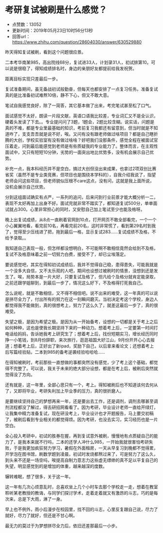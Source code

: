 # 考研复试被刷是什么感觉？
- 点赞数：13052
- 更新时间：2019年05月23日10时56分13秒
- 回答url：https://www.zhihu.com/question/28604030/answer/630529880
<body>
 <p data-pid="J9jOBUK7">昨天得知复试被刷，看到这个问题很应景。</p>
 <p data-pid="n99VbmpX">二本考华南某985，高出院线68分，复试进33人，计划录31人，初试排第10。可以说是很稳了，得知成绩排名时，身边的亲朋好友都提前给我发祝贺。</p>
 <p data-pid="gi93hQsW">距离目标实现只差最后一步。</p>
 <p data-pid="Xe7-u8Tr">复试准备期间，虽无备战初试般勤奋，但每天也都安排了一点复习任务。准备复试真的是比准备初试难熬10倍，静不下心，但又不敢大意。</p>
 <p data-pid="WeNvNuPi">笔试自我感觉良好，除了一简答，其它基本做了出来，考完笔试甚至松了口气。</p>
 <p data-pid="kKljrHr7">面试感觉不太好，朗读一片段文献，英语口语我比较差，专业词汇又不是全认识，硬着头发读了下去。。专业提问问了3题，1题会，2题比较含糊。说实话，问题是真的不难，都是专业里最基础的知识，考前复习我都还有留意到，但当时就是不知道咋了，支支吾吾就是说不好，唉。又问有没有跟老师做过啥项目？都是自己瞎折腾的大创，学校实验室有没有做过啥啥？好吧我们没那条件，感觉全程在被面试官压着走，问到最后能感觉到老师是有些质疑我的专业能力了。整体而言，在主观性面试中，又只有短短10分钟，劣势的一面突出地比优势多，没有机会展示自己优势。</p>
 <p data-pid="BWTv3qd6">补充一点，我本科经历并不是空白，搞过大创但没出来成果，也拿过2项双创比赛省奖（虽然不是专业类竞赛，但项目也是围绕本学科的），自我介绍我说了，指望老师会问这些项目，但老师貌似压根不care这点，没有问，这就是我上面所说，没机会展示自己优势。</p>
 <p data-pid="wDS11Tw_">分到这组面试确实有点严，一系列的追问，后来问到行业前景才能大概分析一二，表现不太好再加上出身不好。面试完就非常不踏实了，都知道复试500分，单单面试就占300。心里非常担心的同时，又安慰自己加上笔试至少也能及格呀。</p>
 <p data-pid="IpMevjX7">晚上出复试成绩，从8点一直刷着官网到10点，打开网页不敢全部看完，一个一个小心翼翼地看，看完前10名，再看完前20名，这时非常慌了，看到第29名时到我了，觉得至少压线进了把，拖到最后一格，显示复试283……复试成绩不及格，不给予录取。。</p>
 <p data-pid="eVSVWvT9">我知道自己表现一般，但怎样都没想明白，不可能啊不敢相信竟然会给到不及格，复试不及格意味着之前一切努力白费，接受不了，却已尘埃落定。</p>
 <p data-pid="Ov6RpWX8">要说感觉吧，其实在得知初试成绩后，我并不觉得自己稳，患得患失，可能我就是一个没多大自信，又不太乐观的人吧，期间也设想过被刷时的情景，没想到还是发生了。唉，局势本是一片大好，只要复试及格了，但凡给个及格分就肯定能录取，之前还跟学姐聊到，到最后一步了，情况这么好下，不及格得打死我自己。</p>
 <p data-pid="J6---zuy">怎么说呢，就是不敢相信，又不得不相信吧。说不出来的难受，这一年真的可以说是拼尽全力了，付出所有的努力在这一刻瞬间磨灭。当初决定考这个学校，身边人都觉得我不能做到，真的很想考上，努力了这么久了，就差这最后一步了，真的很难受。</p>
 <p data-pid="UGnFwCUm">失望之极，是因为希望之极。是因为从一开始备考，设想的一切都是关于考上之后如何种种，这也是使我长期坚持下来的一种动力。想着考上后，一定要第一时间打电话给妈妈，告诉她我考上研究生了；想着考上后，找份短期实习，增长经历同时挣一小笔钱，到8月份辞职，来次旅行，逛逛祖国大好江山，9月份开开心心去报道；想着考上后，正好出了新ipad，奖励下自己，以后拿来看论文；还想着考上后写篇经验贴，二本到985的备考逆袭经验哈哈哈……</p>
 <p data-pid="5mf20DVP">在得知被刷时，考前那些一直想做的事都突然没有感觉，少了考上这个基础，都觉得不完整了。可以说，我关于未来的绝大部分设想，都是在考上后，被刷后突然就觉得没了方向。</p>
 <p data-pid="AoeWDJuT">还有就是，这一年里，全部心思只有一个，考上。得知被刷后也不知道该何去何从了，又即将毕业，考研失利加上毕业季的压力，真的很折磨人。</p>
 <p data-pid="ku40TBoj">是要继续坚持自己的梦想再来一年，还是要出去工作，还是调剂，调剂去哪甚至调剂流程都没了解过，得去研招网看看了。因为考研，毕业设计老师一直给开绿灯，让我集中精力准备复试，现在研没考上，毕业设计也才开题报告，马上要交初稿了，被刷后看到专业相关的都觉得烦。因为考研，也没去实习，实习经历也是一片空白。</p>
 <p data-pid="uFuvp8W0">全心投入考研中，初试的胜券在握，再到复试意外被刷，慢慢地有点质疑自己的能力了，是我本来就不行吗，二本的还学人冲什么985，一开始我就很害怕考研失败，于是我更加疯狂努力学习，暑假在外面租房，一天从早复习到晚都不觉得累，开学泡在图书馆，刷数学题到凌晨，初试时发烧都熬过来了，可是努力了这么久，到头来不还是一场空吗，唉提高自制力意志力这些虚无缥缈的真不足以平复自己的失望，明显感觉到的是增加的体重，越来越深的度数。</p>
 <p data-pid="tY5YNdHl">辗转难眠，想了很多，关于这一年。</p>
 <p data-pid="9QekR9RX">这一年有几次心烦意乱时，总喜欢坐上几个小时车去那个学校走一走，想着在教室聆听某老教授的教诲，与同学们探讨学术，走着走着就又有激昂的斗志，巧的是每次来，总是下大雨，淋了一身。</p>
 <p data-pid="VQ-ZtipO">早上也不例外，雨小后漫步在校园里，找不回的斗志，心里反复跟自己说，尽力了就好，尽力了就好，但还是不甘心啊。</p>
 <p data-pid="b54fp9oq">最无力的莫过于为梦想拼尽全力后，依旧还差那最后一小步。</p>
</body>